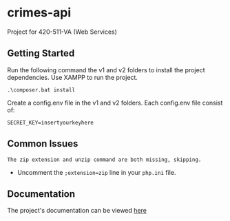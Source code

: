 # crimes-api

Project for 420-511-VA (Web Services)

## Getting Started

Run the following command the v1 and v2 folders to install the project dependencies. Use XAMPP to run the project.

```shell
.\composer.bat install
```

Create a config.env file in the v1 and v2 folders. Each config.env file consist of:

```
SECRET_KEY=insertyourkeyhere
```

## Common Issues

`The zip extension and unzip command are both missing, skipping.`

- Uncomment the `;extension=zip` line in your `php.ini` file.

## Documentation
The project's documentation can be viewed [here](docs/README.md)
